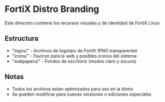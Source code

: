 # FortiX Distro Branding

Este direcorio contiene los recursos visuales y de identidad de FortiX Linux

## Estructura

- "logos/" - Archivos de logotipo de FortiX (PNG transparente)
- "icons/" - Favicon para la web y posibles iconos del sistema
- "wallpapers/" - Fondos de escritorio (modos claro y oscuro)

## Notas

- Todos los archivos estan optimizados para uso en la distro
- Se pueden modificar para nuevas versiones o ediciones especiales
